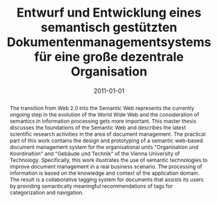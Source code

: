 ---
abstract: The transition from Web 2.0 into the Semantic Web represents the currently
  ongoing step in the evolution of the World Wide Web and the consideration of semantics
  in information processing gets more important. This master thesis discusses the
  foundations of the Semantic Web and describes the latest scientific research activities
  in the area of document management. The practical part of this work contains the
  design and prototyping of a semantic web-based document management system for the
  organisational units "Organisation und Koordination" and "Gebäude und Technik" of
  the Vienna University of Technology. Specifically, this work illustrates the use
  of semantic technologies to improve document management in a real business scenario.
  The processing of information is based on the knowledge and context of the application
  domain. The result is a collaborative tagging system for documents that assists
  its users by providing semantically meaningful recommendations of tags for categorization
  and navigation.
authors:
- Johann Grabner
date: '2011-01-01'
featured: false
links:
- name: Publik
  url: https://publik.tuwien.ac.at/showentry.php?ID=205970&lang=2
publication_types:
- '7'
publishDate: '2011-01-01'
title: Entwurf und Entwicklung eines semantisch gestützten Dokumentenmanagementsystems
  für eine große dezentrale Organisation
url_pdf: ''
---
